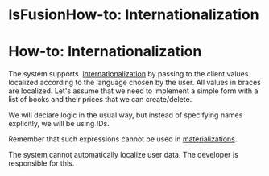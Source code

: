 # lsFusionHow-to: Internationalization

# How-to: Internationalization

The system supports  [internationalization](Internationalization.md) by passing to the client values localized according to the language chosen by the user. All values in braces are localized. Let's assume that we need to implement a simple form with a list of books and their prices that we can create/delete.

We will declare logic in the usual way, but instead of specifying names explicitly, we will be using IDs.



Remember that such expressions cannot be used in [materializations](Materializations.md). 

The system cannot automatically localize user data. The developer is responsible for this.
